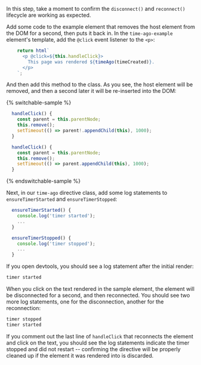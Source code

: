 In this step, take a moment to confirm the `disconnect()` and `reconnect()`
lifecycle are working as expected.

Add some code to the example element that removes the host element from the DOM
for a second, then puts it back in. In the `time-ago-example` element's
template, add the `@click` event listener to the `<p>`:

```ts
    return html`
      <p @click=${this.handleClick}>
        This page was rendered ${timeAgo(timeCreated)}.
      </p>
    `;
```

And then add this method to the class. As you see, the host element will be
removed, and then a second later it will be re-inserted into the DOM:

{% switchable-sample %}

```ts
  handleClick() {
    const parent = this.parentNode;
    this.remove();
    setTimeout(() => parent!.appendChild(this), 1000);
  }
```

```js
  handleClick() {
    const parent = this.parentNode;
    this.remove();
    setTimeout(() => parent.appendChild(this), 1000);
  }
```

{% endswitchable-sample %}

Next, in our `time-ago` directive class, add some log statements to
`ensureTimerStarted` and `ensureTimerStopped`:

```ts
  ensureTimerStarted() {
    console.log('timer started');
    ...
  }
```

```ts
  ensureTimerStopped() {
    console.log('timer stopped');
    ...
  }
```

If you open devtools, you should see a log statement after the initial render:

```md
timer started
```

When you click on the text rendered in the sample element, the element
will be disconnected for a second, and then reconnected. You should see two
more log statements, one for the disconnection, another for the reconnection:

```md
timer stopped
timer started
```

If you comment out the last line of `handleClick` that reconnects the element
and click on the text, you should see the log statements indicate the timer
stopped and did not restart -- confirming the directive will be properly cleaned
up if the element it was rendered into is discarded.
